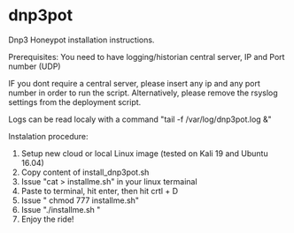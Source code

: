 # dnp3pot
Dnp3 Honeypot installation instructions.

Prerequisites: You need to have logging/historian central server, IP and Port number (UDP)

IF you dont require a central server, please insert any ip and any port number in order to run the script.
Alternatively, please remove the rsyslog settings from the deployment script. 

Logs can be read localy with a command "tail -f /var/log/dnp3pot.log &"

Instalation procedure:
1. Setup new cloud or local Linux image (tested on Kali 19 and Ubuntu 16.04)
2. Copy content of install_dnp3pot.sh
3. Issue "cat > installme.sh" in your linux termainal
4. Paste to terminal, hit enter, then hit crtl + D
5. Issue " chmod 777 installme.sh"
6. Issue "./installme.sh <IP> <PORT>"
7. Enjoy the ride!
